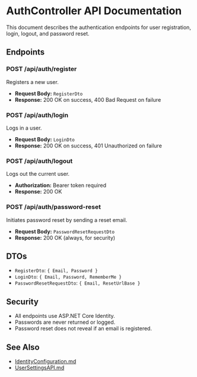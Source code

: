 # AuthController API Documentation

This document describes the authentication endpoints for user registration, login, logout, and password reset.

## Endpoints

### POST /api/auth/register
Registers a new user.
- **Request Body:** `RegisterDto`
- **Response:** 200 OK on success, 400 Bad Request on failure

### POST /api/auth/login
Logs in a user.
- **Request Body:** `LoginDto`
- **Response:** 200 OK on success, 401 Unauthorized on failure

### POST /api/auth/logout
Logs out the current user.
- **Authorization:** Bearer token required
- **Response:** 200 OK

### POST /api/auth/password-reset
Initiates password reset by sending a reset email.
- **Request Body:** `PasswordResetRequestDto`
- **Response:** 200 OK (always, for security)

## DTOs
- `RegisterDto`: `{ Email, Password }`
- `LoginDto`: `{ Email, Password, RememberMe }`
- `PasswordResetRequestDto`: `{ Email, ResetUrlBase }`

## Security
- All endpoints use ASP.NET Core Identity.
- Passwords are never returned or logged.
- Password reset does not reveal if an email is registered.

## See Also
- [IdentityConfiguration.md](IdentityConfiguration.md)
- [UserSettingsAPI.md](UserSettingsAPI.md)
